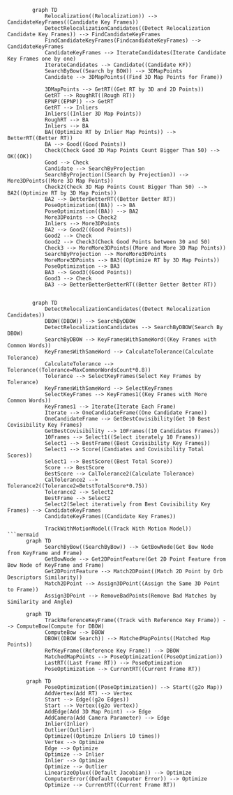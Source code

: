 ```mermaid
		graph TD
			Relocalization((Relocalization)) --> CandidateKeyFrames((Candidate Key Frames))
			DetectRelocalizationCandidates((Detect Relocalization Candidate Key Frames)) --> FindCandidateKeyFrames
			FindCandidateKeyFrames(FindcandidateKeyFrames) --> CandidateKeyFrames
			CandidateKeyFrames --> IterateCandidates(Iterate Candidate Key Frames one by one)
			IterateCandidates --> Candidate((Candidate KF))
			SearchByBow((Search by BOW)) --> 3DMapPoints
			Candidate --> 3DMapPoints((Find 3D Map Points for Frame))
			
			3DMapPoints --> GetRT((Get RT by 3D and 2D Points))
			GetRT --> RoughRT((Rough RT))
			EPNP((EPNP)) --> GetRT
			GetRT --> Inliers 
			Inliers((Inlier 3D Map Points))
			RoughRT --> BA
			Inliers --> BA
			BA((Optimize RT by Inlier Map Points)) --> BetterRT((Better RT))
			BA --> Good((Good Points))
			Check(Check Good 3D Map Points Count Bigger Than 50) --> OK((OK))
			Good --> Check
			Candidate --> SearchByProjection
			SearchByProjection((Search by Projection)) --> More3DPoints((More 3D Map Points))
			Check2(Check 3D Map Points Count Bigger Than 50) --> BA2((Optimize RT by 3D Map Points))
			BA2 --> BetterBetterRT((Better Better RT))
			PoseOptimization((BA)) --> BA
			PoseOptimization((BA)) --> BA2
			More3DPoints --> Check2
			Inliers --> More3DPoints
			BA2 --> Good2((Good Points))
			Good2 --> Check
			Good2 --> Check3(Check Good Points between 30 and 50)
			Check3 --> MoreMore3DPoints((More and More 3D Map Points))
			SearchByProjection --> MoreMore3DPoints
			MoreMore3DPoints --> BA3((Optimize RT by 3D Map Points))
			PoseOptimization --> BA3
			BA3 --> Good3((Good Points))
			Good3 --> Check
			BA3 --> BetterBetterBetterRT((Better Better Better RT))
			
```
```mermaid
		graph TD
			DetectRelocalizationCandidates((Detect Relocalization Candidates))
			DBOW((DBOW)) --> SearchByDBOW
			DetectRelocalizationCandidates --> SearchByDBOW(Search By DBOW)
			SearchByDBOW --> KeyFramesWithSameWord((Key Frames with Common Words))
			KeyFramesWithSameWord --> CalculateTolerance(Calculate Tolerance)
			CalculateTolerance --> Tolerance((Tolerance=MaxCommonWordsCount*0.8))
			Tolerance --> SelectKeyFrames(Select Key Frames by Tolerance)
			KeyFramesWithSameWord --> SelectKeyFrames
			SelectKeyFrames --> KeyFrames1((Key Frames with More Common Words))
			KeyFrames1 --> Iterate(Iterate Each Frame)
			Iterate --> OneCandidateFrame((One Candidate Frame))
			OneCandidateFrame --> GetBestCovisibility(Get 10 Best Covisibility Key Frames)
			GetBestCovisibility --> 10Frames((10 Candidates Frames))
			10Frames --> Select1((Select iterately 10 Frames))
			Select1 --> BestFrame((Best Covisibility Key Frames))
			Select1 --> Score((Candiates and Covisibility Total Scores))
			Select1 --> BestScore((Best Total Score))
			Score --> BestScore
			BestScore --> CalTolerance2(Calculate Tolerance)
			CalTolerance2 --> Tolerance2((Tolerance2=BetstTotalScore*0.75))
			Tolerance2 --> Select2
			BestFrame --> Select2
			Select2(Select iteratively from Best Covisibility Key Frames) --> CandidateKeyFrames
			CandidateKeyFrames((Candidate Key Frames))
```
```graphTD
			TrackWithMotionModel((Track With Motion Model))
```mermaid
      graph TD
			SearchByBow((SearchByBow)) --> GetBowNode(Get Bow Node from KeyFrame and Frame)
			GetBowNode --> Get2DPointFeature(Get 2D Point Feature from Bow Node of KeyFrame and Frame)
			Get2DPointFeature --> Match2DPoint((Match 2D Point by Orb Descriptors Similarity))
			Match2DPoint --> Assign3DPoint((Assign the Same 3D Point to Frame))
			Assign3DPoint --> RemoveBadPoints(Remove Bad Matches by Similarity and Angle)			
```
```mermaid
      graph TD
			TrackReferenceKeyFrame((Track with Reference Key Frame)) --> ComputeBow(Compute for DBOW)
			ComputeBow --> DBOW
			DBOW((DBOW Search)) --> MatchedMapPoints((Matched Map Points))
			RefKeyFrame((Reference Key Frame)) --> DBOW
			MatchedMapPoints --> PoseOptimization((PoseOptimization))
			LastRT((Last Frame RT)) --> PoseOptimization
			PoseOptimization --> CurrentRT((Current Frame RT))
```
```mermaid
      graph TD
			PoseOptimization((PoseOptimization)) --> Start((g2o Map))
			AddVertex(Add RT) --> Vertex
			Start --> Edge((g2o Edges))
			Start --> Vertex((g2o Vertex))
			AddEdge(Add 3D Map Point) --> Edge
			AddCamera(Add Camera Parameter) --> Edge
			Inlier(Inlier)
			Outlier(Outlier)
			Optimize((Optimize Inliers 10 times))
			Vertex --> Optimize
			Edge --> Optimize
			Optimize --> Inlier
			Inlier --> Optimize
			Optimize --> Outlier
			LinearizeOplux((Default Jacobian)) --> Optimize
			ComputerError((Default Computer Error)) --> Optimize
			Optimize --> CurrentRT((Current Frame RT))
```
